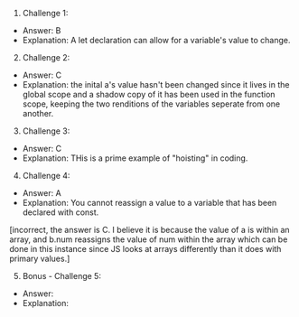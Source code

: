 1. Challenge 1:
  - Answer: B
  - Explanation: A let declaration can allow for a variable's value to change.


2. Challenge 2:
  - Answer: C
  - Explanation: the inital a's value hasn't been changed since it lives in the global scope and a shadow copy of it has been used in the function scope, keeping the two renditions of the variables seperate from one another.


3. Challenge 3:
  - Answer: C
  - Explanation: THis is a prime example of "hoisting" in coding. 


4. Challenge 4:
  - Answer: A
  - Explanation: You cannot reassign a value to a variable that has been declared with const.
   
   [incorrect, the answer is C. I believe it is because the value of a is within an array, and b.num reassigns the value of num within the array which can be done in this instance since JS looks at arrays differently than it does with primary values.]


5. Bonus - Challenge 5:
  - Answer:
  - Explanation:
